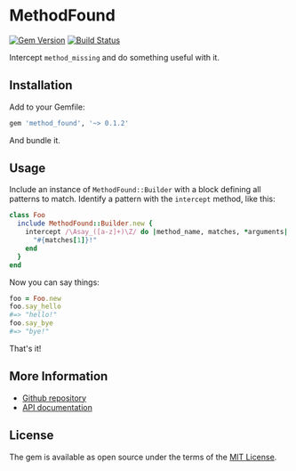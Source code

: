 # MethodFound

[![Gem Version](https://badge.fury.io/rb/method_found.svg)][gem]
[![Build Status](https://travis-ci.org/shioyama/method_found.svg?branch=master)][travis]

[gem]: https://rubygems.org/gems/method_found
[travis]: https://travis-ci.org/shioyama/method_found
[docs]: http://www.rubydoc.info/gems/method_found

Intercept `method_missing` and do something useful with it.

## Installation

Add to your Gemfile:

```ruby
gem 'method_found', '~> 0.1.2'
```

And bundle it.

## Usage

Include an instance of `MethodFound::Builder` with a block defining all
patterns to match. Identify a pattern with the `intercept` method, like this:

```ruby
class Foo
  include MethodFound::Builder.new {
    intercept /\Asay_([a-z]+)\Z/ do |method_name, matches, *arguments|
      "#{matches[1]}!"
    end
  }
end
```

Now you can say things:

```ruby
foo = Foo.new
foo.say_hello
#=> "hello!"
foo.say_bye
#=> "bye!"
```

That's it!

## More Information

- [Github repository](https://www.github.com/shioyama/method_found)
- [API documentation][docs]

## License

The gem is available as open source under the terms of the [MIT License](http://opensource.org/licenses/MIT).
